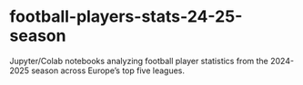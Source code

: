 # football-players-stats-24-25-season
Jupyter/Colab notebooks analyzing football player statistics from the 2024-2025 season across Europe’s top five leagues.
